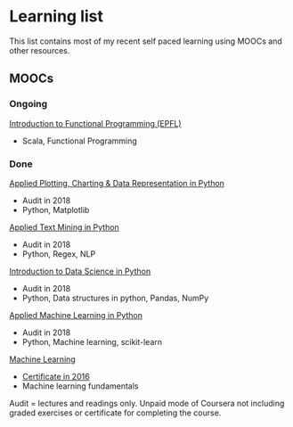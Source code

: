 # Learning list

This list contains most of my recent self paced learning using MOOCs and
other resources.

## MOOCs

### Ongoing
[Introduction to Functional Programming (EPFL)](https://www.coursera.org/learn/progfun1/home/welcome)
 - Scala, Functional Programming

### Done
[Applied Plotting, Charting & Data Representation in Python](https://www.coursera.org/learn/python-plotting/home/welcome)
- Audit in 2018
- Python, Matplotlib

[Applied Text Mining in Python](https://www.coursera.org/learn/python-text-mining/home/welcome)
- Audit in 2018
- Python, Regex, NLP

[Introduction to Data Science in Python](https://www.coursera.org/learn/python-data-analysis/)
- Audit in 2018
- Python, Data structures in python, Pandas, NumPy

[Applied Machine Learning in Python](https://www.coursera.org/learn/python-machine-learning/)
- Audit in 2018
- Python, Machine learning, scikit-learn

[Machine Learning](https://www.coursera.org/learn/machine-learning)
- [Certificate in 2016](https://www.coursera.org/account/accomplishments/verify/PM3UF78ER7Y3)
- Machine learning fundamentals

Audit = lectures and readings only. Unpaid mode of Coursera not including graded exercises
or certificate for completing the course.

